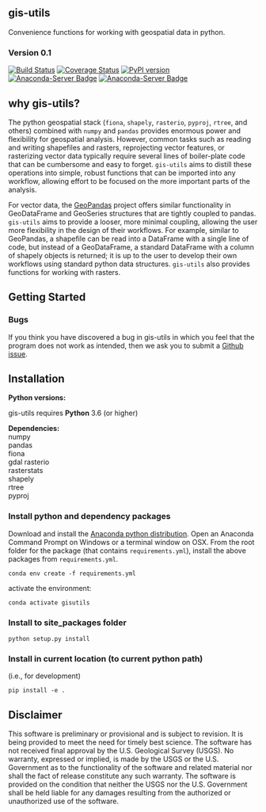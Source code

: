 gis-utils
-----------------------------------------------
Convenience functions for working with geospatial data in python. 



### Version 0.1
[![Build Status](https://travis-ci.com/aleaf/gis-utils.svg?branch=master)](https://travis-ci.com/aleaf/gis-utils)
[![Coverage Status](https://codecov.io/github/aleaf/gis-utils/coverage.svg?branch=master)](https://codecov.io/github/aleaf/gis-utils/coverage.svg?branch=master)
[![PyPI version](https://badge.fury.io/py/gis-utils.svg)](https://badge.fury.io/py/gis-utils)
[![Anaconda-Server Badge](https://anaconda.org/atleaf/gis-utils/badges/installer/conda.svg)](https://conda.anaconda.org/conda-forge)
[![Anaconda-Server Badge](https://anaconda.org/atleaf/gis-utils/badges/version.svg)](https://anaconda.org/conda-forge/gis-utils)



why gis-utils?
-------------------------
The python geospatial stack (`fiona`, `shapely`, `rasterio`, `pyproj`, `rtree`, and others) combined with `numpy` and `pandas` provides enormous power and flexibility for geospatial analysis. However, common tasks such as reading and writing shapefiles and rasters, reprojecting vector features, or rasterizing vector data typically require several lines of boiler-plate code that can be cumbersome and easy to forget. `gis-utils` aims to distill these operations into simple, robust functions that can be imported into any workflow, allowing effort to be focused on the more important parts of the analysis. 

For vector data, the [GeoPandas](http://geopandas.org/) project offers similar functionality in GeoDataFrame and GeoSeries structures that are tightly coupled to pandas. `gis-utils` aims to provide a looser, more minimal coupling, allowing the user more flexibility in the design of their workflows. For example, similar to GeoPandas, a shapefile can be read into a DataFrame with a single line of code, but instead of a GeoDataFrame, a standard DataFrame with a column of shapely objects is returned; it is
up to the user to develop their own workflows using standard python data structures. `gis-utils` also provides functions for working with rasters.


Getting Started
-----------------------------------------------


### Bugs

If you think you have discovered a bug in gis-utils in which you feel that the program does not work as intended, then we ask you to submit a [Github issue](https://github.com/aleaf/gis-utils/labels/bug).


Installation
-----------------------------------------------

**Python versions:**

gis-utils requires **Python** 3.6 (or higher)

**Dependencies:**  
numpy   
pandas  
fiona  
gdal
rasterio  
rasterstats  
shapely  
rtree  
pyproj  

### Install python and dependency packages
Download and install the [Anaconda python distribution](https://www.anaconda.com/distribution/).
Open an Anaconda Command Prompt on Windows or a terminal window on OSX.
From the root folder for the package (that contains `requirements.yml`), install the above packages from `requirements.yml`.

```
conda env create -f requirements.yml
```
activate the environment:

```
conda activate gisutils
```

### Install to site_packages folder
```
python setup.py install
```
### Install in current location (to current python path)
(i.e., for development)  

```  
pip install -e .
```




Disclaimer
----------

This software is preliminary or provisional and is subject to revision. It is
being provided to meet the need for timely best science. The software has not
received final approval by the U.S. Geological Survey (USGS). No warranty,
expressed or implied, is made by the USGS or the U.S. Government as to the
functionality of the software and related material nor shall the fact of release
constitute any such warranty. The software is provided on the condition that
neither the USGS nor the U.S. Government shall be held liable for any damages
resulting from the authorized or unauthorized use of the software.


